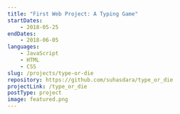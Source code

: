 ```yaml
---
title: "First Web Project: A Typing Game"
startDates:
    - 2018-05-25
endDates:
    - 2018-06-05
languages:
    - JavaScript
    - HTML
    - CSS
slug: /projects/type-or-die
repository: https://github.com/suhasdara/type_or_die
projectLink: /type_or_die
postType: project
image: featured.png
---
```


